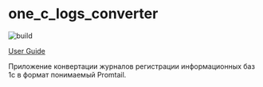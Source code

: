 # one_c_logs_converter

![build](https://github.com/azheval/one_c_logs_converter/actions/workflows/release.yml/badge.svg)

[User Guide](./docs/USER_GUIDE.md)

Приложение конвертации журналов регистрации информационных баз 1с в формат понимаемый Promtail.

